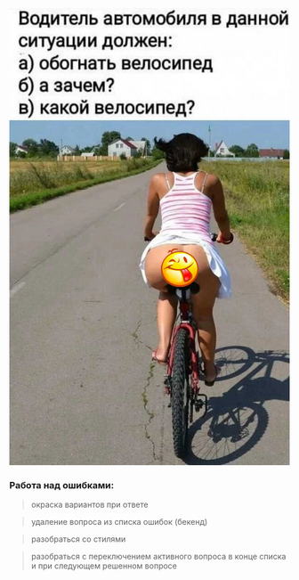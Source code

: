 

![alt text](public/1744092027827.jpg)

### Работа над ошибками:
>окраска вариантов при ответе

>удаление вопроса из списка ошибок (бекенд)

>разобраться со стилями

>разобраться с переключением активного вопроса в конце списка и при следующем решенном вопросе 